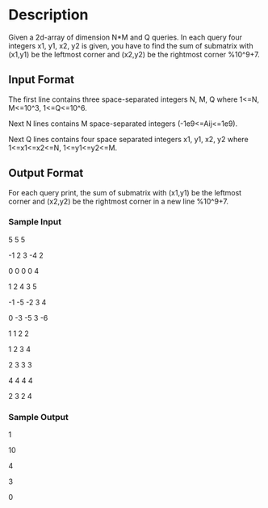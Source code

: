 # Description
Given a 2d-array of dimension N*M and Q queries. In each query four integers x1, y1, x2, y2 is given, you have to find the sum of submatrix with (x1,y1) be the leftmost corner and (x2,y2) be the rightmost corner %10^9+7.

## Input Format
The first line contains three space-separated integers N, M, Q where 1<=N, M<=10^3, 1<=Q<=10^6.

Next N lines contains M space-separated integers (-1e9<=Aij<=1e9).

Next Q lines contains four space separated integers x1, y1, x2, y2 where 1<=x1<=x2<=N, 1<=y1<=y2<=M.

## Output Format
For each query print, the sum of submatrix with (x1,y1) be the leftmost corner and (x2,y2) be the rightmost corner in a new line %10^9+7.

### Sample Input

5 5 5

-1 2 3 -4 2

0 0 0 0 4

1 2 4 3 5

-1 -5 -2 3 4

0 -3 -5 3 -6

1 1 2 2

1 2 3 4

2 3 3 3

4 4 4 4

2 3 2 4



### Sample Output

1

10

4

3

0